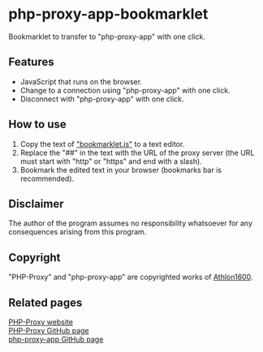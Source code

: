 # php-proxy-app-bookmarklet
Bookmarklet to transfer to "php-proxy-app" with one click.  

## Features
* JavaScript that runs on the browser.
* Change to a connection using "php-proxy-app" with one click.
* Disconnect with "php-proxy-app" with one click.

## How to use
1. Copy the text of ["bookmarklet.js"](bookmarklet.js) to a text editor.
2. Replace the "##" in the text with the URL of the proxy server (the URL must start with "http" or "https" and end with a slash).
3. Bookmark the edited text in your browser (bookmarks bar is recommended).

## Disclaimer
The author of the program assumes no responsibility whatsoever for any consequences arising from this program.  

## Copyright
"PHP-Proxy" and "php-proxy-app" are copyrighted works of [Athlon1600](https://github.com/Athlon1600).

## Related pages
[PHP-Proxy website](https://www.php-proxy.com/)  
[PHP-Proxy GitHub page](https://github.com/Athlon1600/php-proxy)  
[php-proxy-app GitHub page](https://github.com/Athlon1600/php-proxy-app)  
